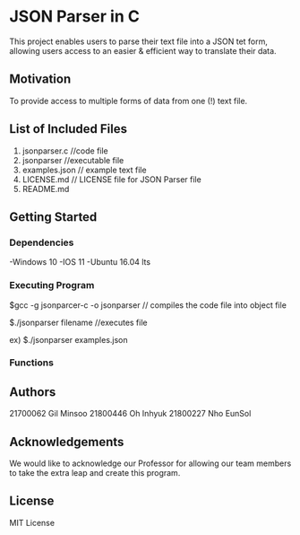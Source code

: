# JSON Parser in C

This project enables users to parse their text file into a JSON tet form, allowing users access to an easier & efficient way to translate their data.

## Motivation

To provide access to multiple forms of data from one (!) text file.

## List of Included Files

1) jsonparser.c  //code file
2) jsonparser    //executable file
3) examples.json // example text file
4) LICENSE.md    // LICENSE file for JSON Parser file
5) README.md

## Getting Started

### Dependencies

-Windows 10
-IOS 11
-Ubuntu 16.04 lts

### Executing Program

$gcc -g jsonparcer-c -o jsonparser 
 // compiles the code file into object file
 
 $./jsonparser filename
 //executes file
 
 ex) $./jsonparser examples.json

### Functions 



## Authors

21700062 Gil Minsoo
21800446 Oh Inhyuk
21800227 Nho EunSol
## Acknowledgements

We would like to acknowledge our Professor for allowing our team members to take the extra leap and create this program. 

## License

MIT License
